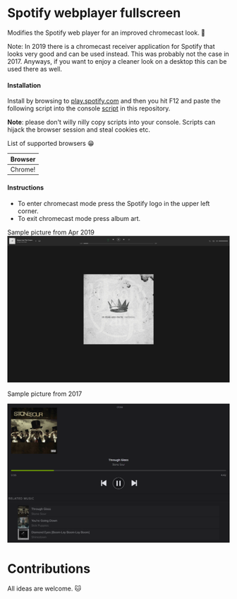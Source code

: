 # Spotify webplayer fullscreen
Modifies the Spotify web player for an improved chromecast look. :green_heart:

Note: In 2019 there is a chromecast receiver application for Spotify that looks very good and can be used instead. This was probably not the case in 2017. Anyways, if you want to enjoy a cleaner look on a desktop this can be used there as well.

#### Installation
Install by browsing to [play.spotify.com](http://play.spotify.com) and then you hit F12 and paste the following script into the console [script](https://github.com/codingchili/spotify-chromecast-fullscreen/blob/master/spotify.webplayer.modify-2019.4.js) in this repository.

**Note**: please don't willy nilly copy scripts into your console. Scripts can hijack the browser session and steal cookies etc.

List of supported browsers :grin:

|Browser|
|---|
|Chrome!|

#### Instructions
- To enter chromecast mode press the Spotify logo in the upper left corner.
- To exit chromecast mode press album art.

Sample picture from Apr 2019
![spotify web player chromecast mode](screenshot-2019.4.png)



Sample picture from 2017

![spotify web player chromecast mode](screenshot-2017.png)


# Contributions
All ideas are welcome. :cat:
